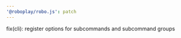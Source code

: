```yaml
---
'@roboplay/robo.js': patch
---
```


fix(cli): register options for subcommands and subcommand groups
